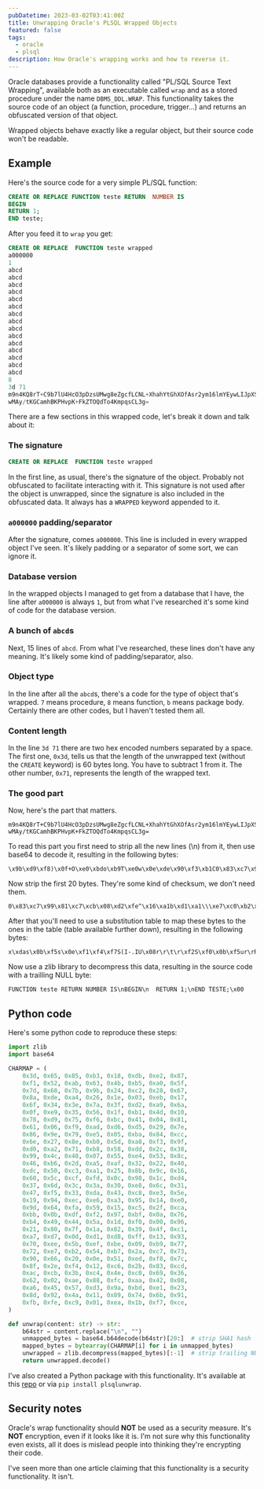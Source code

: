 ```yaml
---
pubDatetime: 2023-03-02T03:41:00Z
title: Unwrapping Oracle's PLSQL Wrapped Objects
featured: false
tags:
  - oracle
  - plsql
description: How Oracle's wrapping works and how to reverse it.
---
```


Oracle databases provide a functionality called "PL/SQL Source Text Wrapping", available both as an executable called `wrap` and as a stored procedure under the name `DBMS_DDL.WRAP`. This functionality takes the source code of an object (a function, procedure, trigger...) and returns an obfuscated version of that object.

Wrapped objects behave exactly like a regular object, but their source code won't be readable.

## Example

Here's the source code for a very simple PL/SQL function:

```sql
CREATE OR REPLACE FUNCTION teste RETURN  NUMBER IS
BEGIN
RETURN 1;
END teste;
```

After you feed it to `wrap` you get:

```sql
CREATE OR REPLACE  FUNCTION teste wrapped 
a000000
1
abcd
abcd
abcd
abcd
abcd
abcd
abcd
abcd
abcd
abcd
abcd
abcd
abcd
abcd
abcd
8
3d 71
m9n4KQ8rT+C9b7lU4HcO3pDzsUMwg8eZgcfLCNL+XhahYtGhXOfAsr2ym16lmYEywLIJpXSL
wMAy/tKGCamhBKPHvpK+FkZTOQdTo4KmpqsCL3g=
```

There are a few sections in this wrapped code, let's break it down and talk about it:

### The signature
```sql
CREATE OR REPLACE  FUNCTION teste wrapped 
```

In the first line, as usual, there's the signature of the object. Probably not obfuscated to facilitate interacting with it. This signature is not used after the object is unwrapped, since the signature is also included in the obfuscated data. It always has a `WRAPPED` keyword appended to it.

### `a000000` padding/separator
After the signature, comes `a000000`. This line is included in every wrapped object I've seen. It's likely padding or a separator of some sort, we can ignore it.

### Database version
In the wrapped objects I managed to get from a database that I have, the line after `a000000` is always `1`, but from what I've researched it's some kind of code for the database version.

### A bunch of `abcd`s
Next, 15 lines of `abcd`. From what I've researched, these lines don't have any meaning. It's likely some kind of padding/separator, also.

### Object type
In the line after all the `abcd`s, there's a code for the type of object that's wrapped. `7` means procedure, `8` means function, `b` means package body. Certainly there are other codes, but I haven't tested them all.

### Content length
In the line `3d 71` there are two hex encoded numbers separated by a space. The first one, `0x3d`, tells us that the length of the unwrapped text (without the `CREATE` keyword) is 60 bytes long. You have to subtract 1 from it.
The other number, `0x71`, represents the length of the wrapped text.

### The good part

Now, here's the part that matters.
```
m9n4KQ8rT+C9b7lU4HcO3pDzsUMwg8eZgcfLCNL+XhahYtGhXOfAsr2ym16lmYEywLIJpXSL
wMAy/tKGCamhBKPHvpK+FkZTOQdTo4KmpqsCL3g=
```

To read this part you first need to strip all the new lines (\n) from it, then use base64 to decode it, resulting in the following bytes:

```
\x9b\xd9\xf8)\x0f+O\xe0\xbdo\xb9T\xe0w\x0e\xde\x90\xf3\xb1C0\x83\xc7\x99\x81\xc7\xcb\x08\xd2\xfe^\x16\xa1b\xd1\xa1\\\xe7\xc0\xb2\xbd\xb2\x9b^\xa5\x99\x812\xc0\xb2\t\xa5t\x8b\xc0\xc02\xfe\xd2\x86\t\xa9\xa1\x04\xa3\xc7\xbe\x92\xbe\x16FS9\x07S\xa3\x82\xa6\xa6\xab\x02/x
```

Now strip the first 20 bytes. They're some kind of checksum, we don't need them.

```
0\x83\xc7\x99\x81\xc7\xcb\x08\xd2\xfe^\x16\xa1b\xd1\xa1\\\xe7\xc0\xb2\xbd\xb2\x9b^\xa5\x99\x812\xc0\xb2\t\xa5t\x8b\xc0\xc02\xfe\xd2\x86\t\xa9\xa1\x04\xa3\xc7\xbe\x92\xbe\x16FS9\x07S\xa3\x82\xa6\xa6\xab\x02/x
```

After that you'll need to use a substitution table to map these bytes to the ones in the table (table available further down), resulting in the following bytes:

```
x\xdas\x0b\xf5s\x0e\xf1\xf4\xf7S(I-.IU\x08r\r\t\r\xf2S\xf0\x0b\xf5ur\rR\xf0\x0c\xe6rru\xf7\xf4\xe3R\x80I\x18Zs\xb9\xfa\xb9(\x84\xb8\x06\x87\xb8Z3\x00\x00\x1a\x85\x107
```

Now use a zlib library to decompress this data, resulting in the source code with a trailling NULL byte:

```
FUNCTION teste RETURN NUMBER IS\nBEGIN\n  RETURN 1;\nEND TESTE;\x00
```

## Python code

Here's some python code to reproduce these steps:

```python
import zlib
import base64

CHARMAP = (
    0x3d, 0x65, 0x85, 0xb3, 0x18, 0xdb, 0xe2, 0x87,
    0xf1, 0x52, 0xab, 0x63, 0x4b, 0xb5, 0xa0, 0x5f,
    0x7d, 0x68, 0x7b, 0x9b, 0x24, 0xc2, 0x28, 0x67,
    0x8a, 0xde, 0xa4, 0x26, 0x1e, 0x03, 0xeb, 0x17,
    0x6f, 0x34, 0x3e, 0x7a, 0x3f, 0xd2, 0xa9, 0x6a,
    0x0f, 0xe9, 0x35, 0x56, 0x1f, 0xb1, 0x4d, 0x10,
    0x78, 0xd9, 0x75, 0xf6, 0xbc, 0x41, 0x04, 0x81,
    0x61, 0x06, 0xf9, 0xad, 0xd6, 0xd5, 0x29, 0x7e,
    0x86, 0x9e, 0x79, 0xe5, 0x05, 0xba, 0x84, 0xcc,
    0x6e, 0x27, 0x8e, 0xb0, 0x5d, 0xa8, 0xf3, 0x9f,
    0xd0, 0xa2, 0x71, 0xb8, 0x58, 0xdd, 0x2c, 0x38,
    0x99, 0x4c, 0x48, 0x07, 0x55, 0xe4, 0x53, 0x8c,
    0x46, 0xb6, 0x2d, 0xa5, 0xaf, 0x32, 0x22, 0x40,
    0xdc, 0x50, 0xc3, 0xa1, 0x25, 0x8b, 0x9c, 0x16,
    0x60, 0x5c, 0xcf, 0xfd, 0x0c, 0x98, 0x1c, 0xd4,
    0x37, 0x6d, 0x3c, 0x3a, 0x30, 0xe8, 0x6c, 0x31,
    0x47, 0xf5, 0x33, 0xda, 0x43, 0xc8, 0xe3, 0x5e,
    0x19, 0x94, 0xec, 0xe6, 0xa3, 0x95, 0x14, 0xe0,
    0x9d, 0x64, 0xfa, 0x59, 0x15, 0xc5, 0x2f, 0xca,
    0xbb, 0x0b, 0xdf, 0xf2, 0x97, 0xbf, 0x0a, 0x76,
    0xb4, 0x49, 0x44, 0x5a, 0x1d, 0xf0, 0x00, 0x96,
    0x21, 0x80, 0x7f, 0x1a, 0x82, 0x39, 0x4f, 0xc1,
    0xa7, 0xd7, 0x0d, 0xd1, 0xd8, 0xff, 0x13, 0x93,
    0x70, 0xee, 0x5b, 0xef, 0xbe, 0x09, 0xb9, 0x77,
    0x72, 0xe7, 0xb2, 0x54, 0xb7, 0x2a, 0xc7, 0x73,
    0x90, 0x66, 0x20, 0x0e, 0x51, 0xed, 0xf8, 0x7c,
    0x8f, 0x2e, 0xf4, 0x12, 0xc6, 0x2b, 0x83, 0xcd,
    0xac, 0xcb, 0x3b, 0xc4, 0x4e, 0xc0, 0x69, 0x36,
    0x62, 0x02, 0xae, 0x88, 0xfc, 0xaa, 0x42, 0x08,
    0xa6, 0x45, 0x57, 0xd3, 0x9a, 0xbd, 0xe1, 0x23,
    0x8d, 0x92, 0x4a, 0x11, 0x89, 0x74, 0x6b, 0x91,
    0xfb, 0xfe, 0xc9, 0x01, 0xea, 0x1b, 0xf7, 0xce,
)

def unwrap(content: str) -> str:
    b64str = content.replace("\n", "")
    unmapped_bytes = base64.b64decode(b64str)[20:]  # strip SHA1 hash
    mapped_bytes = bytearray(CHARMAP[i] for i in unmapped_bytes)
    unwrapped = zlib.decompress(mapped_bytes)[:-1]  # strip trailing NULL byte
    return unwrapped.decode()
```

I've also created a Python package with this functionality. It's available at this [repo](https://github.com/plutaniano/plsqlunwrap) or via `pip install plsqlunwrap`.


## Security notes

Oracle's wrap functionality should **NOT** be used as a security measure. It's **NOT** encryption, even if it looks like it is.
I'm not sure why this functionality even exists, all it does is mislead people into thinking they're encrypting their code.

I've seen more than one article claiming that this functionality is a security functionality. It isn't.
